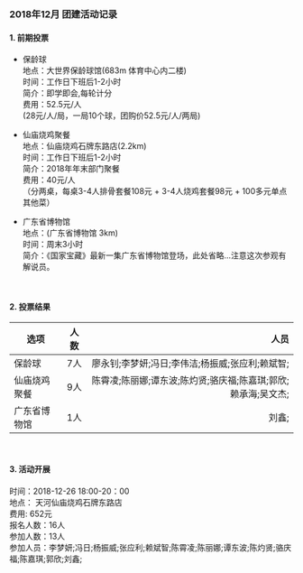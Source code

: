 ### 2018年12月 团建活动记录
#### 1. 前期投票
- 保龄球  
地点：大世界保龄球馆(683m 体育中心内二楼)  
时间：工作日下班后1-2小时  
简介：即学即会,每轮计分  
费用：52.5元/人  
(28元/人/局，一局10个球，团购价52.5元/人/两局)  

- 仙庙烧鸡聚餐  
地点：仙庙烧鸡石牌东路店(2.2km)  
时间：工作日下班后1-2小时  
简介：2018年年末部门聚餐  
费用：40元/人  
（分两桌，每桌3-4人排骨套餐108元 + 3-4人烧鸡套餐98元 + 100多元单点其他菜）  

- 广东省博物馆  
地点：(广东省博物馆 3km)  
时间：周末3小时  
简介：《国家宝藏》最新一集广东省博物馆登场，此处省略...注意这次参观有解说员。  
<br/>

#### 2. 投票结果
选项|人数|人员
---|:--:|---:
保龄球|7人|廖永钊;李梦妍;冯日;李伟洁;杨振威;张应利;赖斌智;
仙庙烧鸡聚餐|9人|陈霄凌;陈丽娜;谭东波;陈灼贤;骆庆福;陈嘉琪;郭欣;赖承海;吴文杰;
广东省博物馆|1人|刘鑫;
<br/>

#### 3. 活动开展
时间：2018-12-26 18:00-20：00  
地点： 天河仙庙烧鸡石牌东路店  
费用: 652元  
报名人数：16人  
参加人数：13人  
参加人员：李梦妍;冯日;杨振威;张应利;赖斌智;陈霄凌;陈丽娜;谭东波;陈灼贤;骆庆福;陈嘉琪;郭欣;刘鑫;  
